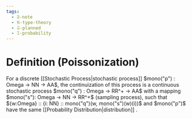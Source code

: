 ```yaml
---
tags:
  - 𝔉-note
  - 𝔑-type-theory
  - 𝔖-planned
  - 𝔗-probability
---
```

# Definition (Poissonization)

For a discrete [[Stochastic Process|stochastic process]] $mono("p") : Omega -> NN -> AA$, the continuization of this process is a continuous stochastic process $mono("q") : Omega -> RR^+ -> AA$ with a mapping $mono("s"): Omega -> NN -> RR^+$ (sampling process), such that ${w:Omega} :: {i: NN} :: mono("q")(w, mono("s")(w)(i))$ and $mono("p")$ have the same [[Probability Distribution|distribution]] . 
